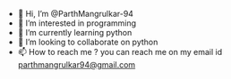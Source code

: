 - 👋 Hi, I’m @ParthMangrulkar-94
- 👀 I’m interested in programming
- 🌱 I’m currently learning python
- 💞️ I’m looking to collaborate on python
- 📫 How to reach me ? you can reach me on my email id parthmangrulkar94@gmail.com

<!---
ParthMangrulkar-94/ParthMangrulkar-94 is a ✨ special ✨ repository because its `README.md` (this file) appears on your GitHub profile.
You can click the Preview link to take a look at your changes.
--->
